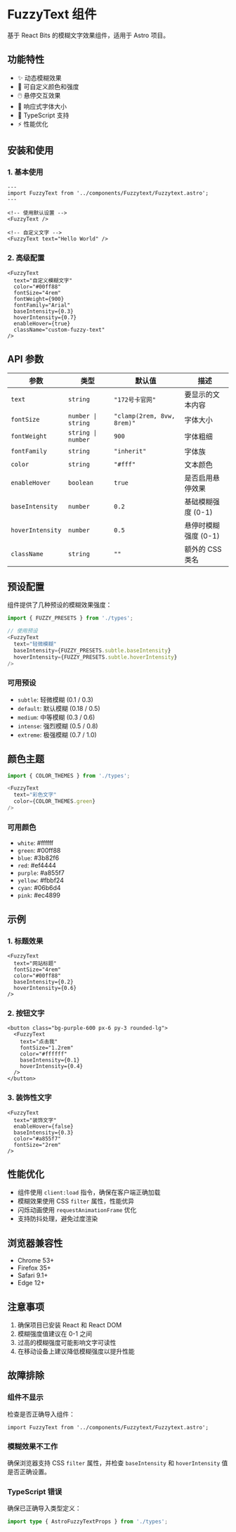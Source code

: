 # FuzzyText 组件

基于 React Bits 的模糊文字效果组件，适用于 Astro 项目。

## 功能特性

- ✨ 动态模糊效果
- 🎨 可自定义颜色和强度
- 🖱️ 悬停交互效果
- 📱 响应式字体大小
- 🎯 TypeScript 支持
- ⚡ 性能优化

## 安装和使用

### 1. 基本使用

```astro
---
import FuzzyText from '../components/Fuzzytext/Fuzzytext.astro';
---

<!-- 使用默认设置 -->
<FuzzyText />

<!-- 自定义文字 -->
<FuzzyText text="Hello World" />
```

### 2. 高级配置

```astro
<FuzzyText 
  text="自定义模糊文字"
  color="#00ff88"
  fontSize="4rem"
  fontWeight={900}
  fontFamily="Arial"
  baseIntensity={0.3}
  hoverIntensity={0.7}
  enableHover={true}
  className="custom-fuzzy-text"
/>
```

## API 参数

| 参数 | 类型 | 默认值 | 描述 |
|------|------|--------|------|
| `text` | `string` | `"172号卡官网"` | 要显示的文本内容 |
| `fontSize` | `number \| string` | `"clamp(2rem, 8vw, 8rem)"` | 字体大小 |
| `fontWeight` | `string \| number` | `900` | 字体粗细 |
| `fontFamily` | `string` | `"inherit"` | 字体族 |
| `color` | `string` | `"#fff"` | 文本颜色 |
| `enableHover` | `boolean` | `true` | 是否启用悬停效果 |
| `baseIntensity` | `number` | `0.2` | 基础模糊强度 (0-1) |
| `hoverIntensity` | `number` | `0.5` | 悬停时模糊强度 (0-1) |
| `className` | `string` | `""` | 额外的 CSS 类名 |

## 预设配置

组件提供了几种预设的模糊效果强度：

```typescript
import { FUZZY_PRESETS } from './types';

// 使用预设
<FuzzyText 
  text="轻微模糊"
  baseIntensity={FUZZY_PRESETS.subtle.baseIntensity}
  hoverIntensity={FUZZY_PRESETS.subtle.hoverIntensity}
/>
```

### 可用预设

- `subtle`: 轻微模糊 (0.1 / 0.3)
- `default`: 默认模糊 (0.18 / 0.5)
- `medium`: 中等模糊 (0.3 / 0.6)
- `intense`: 强烈模糊 (0.5 / 0.8)
- `extreme`: 极强模糊 (0.7 / 1.0)

## 颜色主题

```typescript
import { COLOR_THEMES } from './types';

<FuzzyText 
  text="彩色文字"
  color={COLOR_THEMES.green}
/>
```

### 可用颜色

- `white`: #ffffff
- `green`: #00ff88
- `blue`: #3b82f6
- `red`: #ef4444
- `purple`: #a855f7
- `yellow`: #fbbf24
- `cyan`: #06b6d4
- `pink`: #ec4899

## 示例

### 1. 标题效果

```astro
<FuzzyText 
  text="网站标题"
  fontSize="4rem"
  color="#00ff88"
  baseIntensity={0.2}
  hoverIntensity={0.6}
/>
```

### 2. 按钮文字

```astro
<button class="bg-purple-600 px-6 py-3 rounded-lg">
  <FuzzyText 
    text="点击我"
    fontSize="1.2rem"
    color="#ffffff"
    baseIntensity={0.1}
    hoverIntensity={0.4}
  />
</button>
```

### 3. 装饰性文字

```astro
<FuzzyText 
  text="装饰文字"
  enableHover={false}
  baseIntensity={0.3}
  color="#a855f7"
  fontSize="2rem"
/>
```

## 性能优化

- 组件使用 `client:load` 指令，确保在客户端正确加载
- 模糊效果使用 CSS `filter` 属性，性能优异
- 闪烁动画使用 `requestAnimationFrame` 优化
- 支持防抖处理，避免过度渲染

## 浏览器兼容性

- Chrome 53+
- Firefox 35+
- Safari 9.1+
- Edge 12+

## 注意事项

1. 确保项目已安装 React 和 React DOM
2. 模糊强度值建议在 0-1 之间
3. 过高的模糊强度可能影响文字可读性
4. 在移动设备上建议降低模糊强度以提升性能

## 故障排除

### 组件不显示

检查是否正确导入组件：

```astro
import FuzzyText from '../components/Fuzzytext/Fuzzytext.astro';
```

### 模糊效果不工作

确保浏览器支持 CSS `filter` 属性，并检查 `baseIntensity` 和 `hoverIntensity` 值是否正确设置。

### TypeScript 错误

确保已正确导入类型定义：

```typescript
import type { AstroFuzzyTextProps } from './types';
```